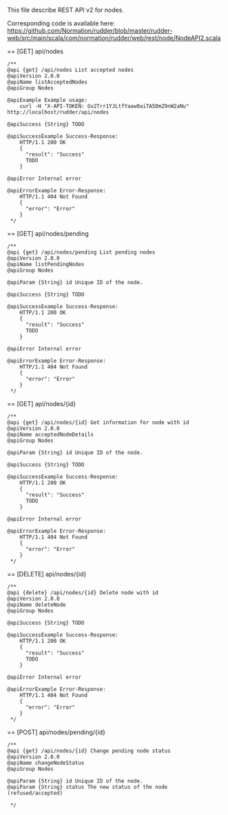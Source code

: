 
This file describe REST API v2 for nodes.

Corresponding code is available here: 
https://github.com/Normation/rudder/blob/master/rudder-web/src/main/scala/com/normation/rudder/web/rest/node/NodeAPI2.scala


== [GET] api/nodes 

    /**
    @api {get} /api/nodes List accepted nodes
    @apiVersion 2.0.0
    @apiName listAcceptedNodes
    @apiGroup Nodes
    
    @apiExample Example usage:
        curl -H "X-API-TOKEN: Gv2Trr1YJLtfYaaw0aiTA5DmZ9nW2aNu" http://localhost/rudder/api/nodes
    
    @apiSuccess {String} TODO
    
    @apiSuccessExample Success-Response:
        HTTP/1.1 200 OK
        {
          "result": "Success"
          TODO
        }
    
    @apiError Internal error
    
    @apiErrorExample Error-Response:
        HTTP/1.1 404 Not Found
        {
          "error": "Error"
        }
     */


== [GET] api/nodes/pending

    /**
    @api {get} /api/nodes/pending List pending nodes
    @apiVersion 2.0.0
    @apiName listPendingNodes
    @apiGroup Nodes
    
    @apiParam {String} id Unique ID of the node.
    
    @apiSuccess {String} TODO
    
    @apiSuccessExample Success-Response:
        HTTP/1.1 200 OK
        {
          "result": "Success"
          TODO
        }
    
    @apiError Internal error
    
    @apiErrorExample Error-Response:
        HTTP/1.1 404 Not Found
        {
          "error": "Error"
        }
     */


== [GET] api/nodes/{id}

    /**
    @api {get} /api/nodes/{id} Get information for node with id
    @apiVersion 2.0.0
    @apiName acceptedNodeDetails
    @apiGroup Nodes
    
    @apiParam {String} id Unique ID of the node.
    
    @apiSuccess {String} TODO
    
    @apiSuccessExample Success-Response:
        HTTP/1.1 200 OK
        {
          "result": "Success"
          TODO
        }
    
    @apiError Internal error
    
    @apiErrorExample Error-Response:
        HTTP/1.1 404 Not Found
        {
          "error": "Error"
        }
     */

== [DELETE] api/nodes/{id}

    /**
    @api {delete} /api/nodes/{id} Delete node with id
    @apiVersion 2.0.0
    @apiName deleteNode
    @apiGroup Nodes
    
    @apiSuccess {String} TODO
    
    @apiSuccessExample Success-Response:
        HTTP/1.1 200 OK
        {
          "result": "Success"
          TODO
        }
    
    @apiError Internal error
    
    @apiErrorExample Error-Response:
        HTTP/1.1 404 Not Found
        {
          "error": "Error"
        }
     */


== [POST] api/nodes/pending/{id}

    /**
    @api {get} /api/nodes/{id} Change pending node status
    @apiVersion 2.0.0
    @apiName changeNodeStatus
    @apiGroup Nodes
    
    @apiParam {String} id Unique ID of the node.
    @apiParam {String} status The new status of the node (refused/accepted)
    
     */